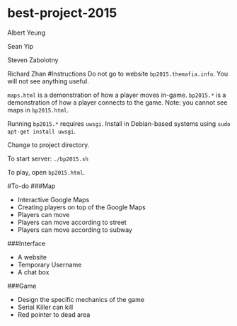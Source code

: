best-project-2015
=================
Albert Yeung

Sean Yip

Steven Zabolotny

Richard Zhan
#Instructions
Do not go to website `bp2015.themafia.info`. You will not see anything useful.

`maps.html` is a demonstration of how a player moves in-game.
`bp2015.*` is a demonstration of how a player connects to the game. Note: you cannot see maps in `bp2015.html`.

Running `bp2015.*` requires `uwsgi`. Install in Debian-based systems using `sudo apt-get install uwsgi`.

Change to project directory.

To start server: `./bp2015.sh`

To play, open `bp2015.html`.

#To-do
###Map
* Interactive Google Maps
* Creating players on top of the Google Maps
* Players can move
* Players can move according to street
* Players can move according to subway

###Interface
* A website
* Temporary Username
* A chat box

###Game
* Design the specific mechanics of the game
* Serial Killer can kill
* Red pointer to dead area
